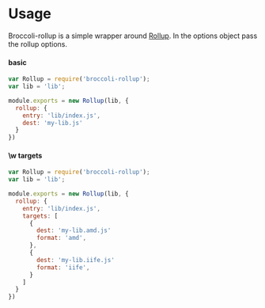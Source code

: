 # Usage

Broccoli-rollup is a simple wrapper around [Rollup](https://github.com/rollup/rollup). In the options object pass the rollup options.

#### basic

```js
var Rollup = require('broccoli-rollup');
var lib = 'lib';

module.exports = new Rollup(lib, {
  rollup: {
    entry: 'lib/index.js',
    dest: 'my-lib.js'
  }
})
```

#### \w targets

```js
var Rollup = require('broccoli-rollup');
var lib = 'lib';

module.exports = new Rollup(lib, {
  rollup: {
    entry: 'lib/index.js',
    targets: [
      {
        dest: 'my-lib.amd.js'
        format: 'amd',
      },
      {
        dest: 'my-lib.iife.js'
        format: 'iife',
      }
    ]
  }
})
```
